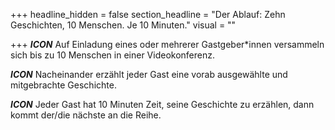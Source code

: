+++
headline_hidden = false
section_headline = "Der Ablauf: Zehn Geschichten, 10 Menschen. Je 10 Minuten."
visual = ""

+++
**_ICON_** Auf Einladung eines oder mehrerer Gastgeber*innen versammeln sich bis zu 10 Menschen in einer Videokonferenz.

**_ICON_** Nacheinander erzählt jeder Gast eine vorab ausgewählte und mitgebrachte Geschichte.

**_ICON_** Jeder Gast hat 10 Minuten Zeit, seine Geschichte zu erzählen, dann kommt der/die nächste an die Reihe.